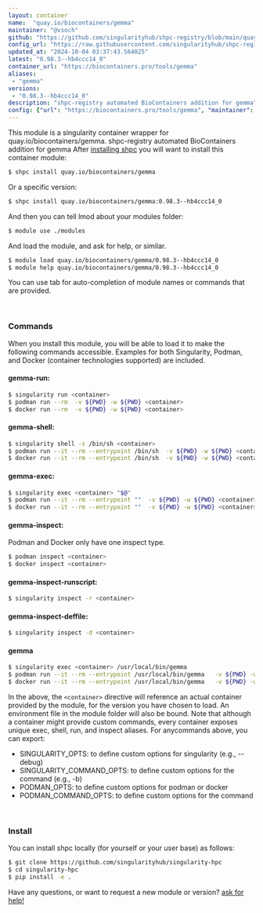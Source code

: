 ```yaml
---
layout: container
name:  "quay.io/biocontainers/gemma"
maintainer: "@vsoch"
github: "https://github.com/singularityhub/shpc-registry/blob/main/quay.io/biocontainers/gemma/container.yaml"
config_url: "https://raw.githubusercontent.com/singularityhub/shpc-registry/main/quay.io/biocontainers/gemma/container.yaml"
updated_at: "2024-10-04 03:37:43.564025"
latest: "0.98.3--hb4ccc14_0"
container_url: "https://biocontainers.pro/tools/gemma"
aliases:
 - "gemma"
versions:
 - "0.98.3--hb4ccc14_0"
description: "shpc-registry automated BioContainers addition for gemma"
config: {"url": "https://biocontainers.pro/tools/gemma", "maintainer": "@vsoch", "description": "shpc-registry automated BioContainers addition for gemma", "latest": {"0.98.3--hb4ccc14_0": "sha256:a4dc7b706d43d76790238b0d747cfb59161172eef354976847780181d6a09304"}, "tags": {"0.98.3--hb4ccc14_0": "sha256:a4dc7b706d43d76790238b0d747cfb59161172eef354976847780181d6a09304"}, "docker": "quay.io/biocontainers/gemma", "aliases": {"gemma": "/usr/local/bin/gemma"}}
---
```


This module is a singularity container wrapper for quay.io/biocontainers/gemma.
shpc-registry automated BioContainers addition for gemma
After [installing shpc](#install) you will want to install this container module:


```bash
$ shpc install quay.io/biocontainers/gemma
```

Or a specific version:

```bash
$ shpc install quay.io/biocontainers/gemma:0.98.3--hb4ccc14_0
```

And then you can tell lmod about your modules folder:

```bash
$ module use ./modules
```

And load the module, and ask for help, or similar.

```bash
$ module load quay.io/biocontainers/gemma/0.98.3--hb4ccc14_0
$ module help quay.io/biocontainers/gemma/0.98.3--hb4ccc14_0
```

You can use tab for auto-completion of module names or commands that are provided.

<br>

### Commands

When you install this module, you will be able to load it to make the following commands accessible.
Examples for both Singularity, Podman, and Docker (container technologies supported) are included.

#### gemma-run:

```bash
$ singularity run <container>
$ podman run --rm  -v ${PWD} -w ${PWD} <container>
$ docker run --rm  -v ${PWD} -w ${PWD} <container>
```

#### gemma-shell:

```bash
$ singularity shell -s /bin/sh <container>
$ podman run --it --rm --entrypoint /bin/sh  -v ${PWD} -w ${PWD} <container>
$ docker run --it --rm --entrypoint /bin/sh  -v ${PWD} -w ${PWD} <container>
```

#### gemma-exec:

```bash
$ singularity exec <container> "$@"
$ podman run --it --rm --entrypoint ""  -v ${PWD} -w ${PWD} <container> "$@"
$ docker run --it --rm --entrypoint ""  -v ${PWD} -w ${PWD} <container> "$@"
```

#### gemma-inspect:

Podman and Docker only have one inspect type.

```bash
$ podman inspect <container>
$ docker inspect <container>
```

#### gemma-inspect-runscript:

```bash
$ singularity inspect -r <container>
```

#### gemma-inspect-deffile:

```bash
$ singularity inspect -d <container>
```


#### gemma

```bash
$ singularity exec <container> /usr/local/bin/gemma
$ podman run --it --rm --entrypoint /usr/local/bin/gemma   -v ${PWD} -w ${PWD} <container> -c " $@"
$ docker run --it --rm --entrypoint /usr/local/bin/gemma   -v ${PWD} -w ${PWD} <container> -c " $@"
```



In the above, the `<container>` directive will reference an actual container provided
by the module, for the version you have chosen to load. An environment file in the
module folder will also be bound. Note that although a container
might provide custom commands, every container exposes unique exec, shell, run, and
inspect aliases. For anycommands above, you can export:

 - SINGULARITY_OPTS: to define custom options for singularity (e.g., --debug)
 - SINGULARITY_COMMAND_OPTS: to define custom options for the command (e.g., -b)
 - PODMAN_OPTS: to define custom options for podman or docker
 - PODMAN_COMMAND_OPTS: to define custom options for the command

<br>

### Install

You can install shpc locally (for yourself or your user base) as follows:

```bash
$ git clone https://github.com/singularityhub/singularity-hpc
$ cd singularity-hpc
$ pip install -e .
```

Have any questions, or want to request a new module or version? [ask for help!](https://github.com/singularityhub/singularity-hpc/issues)